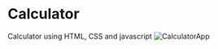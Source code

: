 # Calculator
Calculator using HTML, CSS and javascript
![CalculatorApp](https://github.com/user-attachments/assets/19666af4-6a11-4cec-b724-80764c2e36f1)
